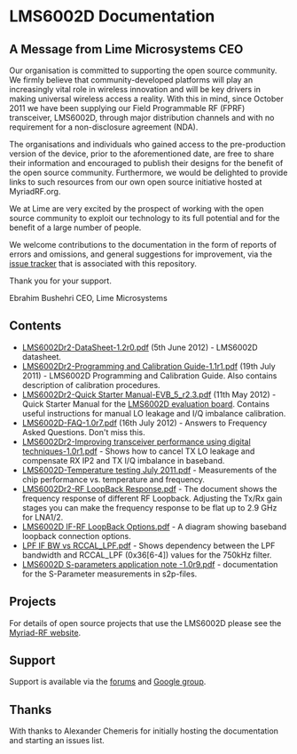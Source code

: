 LMS6002D Documentation 
======================

A Message from Lime Microsystems CEO
------------------------------------

Our organisation is committed to supporting the open source community. We firmly believe that community-developed platforms will play an increasingly vital role in wireless innovation and will be key drivers in making universal wireless access a reality. With this in mind, since October 2011 we have been supplying our Field Programmable RF (FPRF) transceiver, LMS6002D, through major distribution channels and with no requirement for a non-disclosure agreement (NDA).

The organisations and individuals who gained access to the pre-production version of the device, prior to the aforementioned date, are free to share their information and encouraged to publish their designs for the benefit of the open source community. Furthermore, we would be delighted to provide links to such resources from our own open source initiative hosted at MyriadRF.org.

We at Lime are very excited by the prospect of working with the open source community to exploit our technology to its full potential and for the benefit of a large number of people.

We welcome contributions to the documentation in the form of reports of errors and omissions, and general suggestions for improvement, via the [issue tracker](https://github.com/myriadrf/LMS6002D-docs/issues) that is associated with this repository.

Thank you for your support.

Ebrahim Bushehri
CEO, Lime Microsystems

Contents
--------

 * [LMS6002Dr2-DataSheet-1.2r0.pdf][1] (5th June 2012) - LMS6002D datasheet.
 * [LMS6002Dr2-Programming and Calibration Guide-1.1r1.pdf][2] (19th July 2011) - LMS6002D Programming and Calibration Guide. Also contains description of calibration procedures.
 * [LMS6002Dr2-Quick Starter Manual-EVB_5_r2.3.pdf][3] (11th May 2012) - Quick Starter Manual for the [LMS6002D evaluation board][EVB]. Contains useful instructions for manual LO leakage and I/Q imbalance calibration.
 * [LMS6002D-FAQ-1.0r7.pdf][4] (16th July 2012) - Answers to Frequency Asked Questions. Don't miss this.
 * [LMS6002Dr2-Improving transceiver performance using digital techniques-1.0r1.pdf][5] - Shows how to cancel TX LO leakage and compensate RX IP2 and TX I/Q imbalance in baseband.
 * [LMS6002D-Temperature testing July 2011.pdf][6] - Measurements of the chip performance vs. temperature and frequency.
 * [LMS6002Dr2-RF LoopBack Response.pdf][7] - The document shows the frequency response of different RF Loopback. Adjusting the Tx/Rx gain stages you can make the frequency response to be flat up to 2.9 GHz for LNA1/2.
 * [LMS6002D IF-RF LoopBack Options.pdf][8] - A diagram showing baseband loopback connection options.
 * [LPF IF BW vs RCCAL_LPF.pdf][9] - Shows dependency between the LPF bandwidth and RCCAL_LPF (0x36[6-4]) values for the 750kHz filter.
 * [LMS6002D S-parameters application note -1.0r9.pdf][10] - documentation for the S-Parameter measurements in s2p-files.

[1]: https://github.com/myriadrf/LMS6002D-docs/raw/master/LMS6002Dr2-DataSheet-1.2r0.pdf
[2]: https://github.com/myriadrf/LMS6002D-docs/raw/master/LMS6002Dr2-Programming%20and%20Calibration%20Guide-1.1r1.pdf
[3]: https://github.com/myriadrf/LMS6002D-docs/raw/master/LMS6002Dr2-Quick%20Starter%20Manual-EVB_5_r2.3.pdf
[4]: https://github.com/myriadrf/LMS6002D-docs/raw/master/LMS6002D-FAQ-1.0r7.pdf
[5]: https://github.com/myriadrf/LMS6002D-docs/raw/master/LMS6002Dr2-Improving%20transceiver%20performance%20using%20digital%20techniques-1.0r1.pdf
[6]: https://github.com/myriadrf/LMS6002D-docs/raw/master/LMS6002D-Temperature%20testing%20July%202011.pdf
[7]: https://github.com/myriadrf/LMS6002D-docs/raw/master/LMS6002Dr2-RF%20LoopBack%20Response.pdf
[8]: https://github.com/myriadrf/LMS6002D-docs/raw/master/LMS6002D%20IF-RF%20LoopBack%20Options.pdf
[9]: https://github.com/myriadrf/LMS6002D-docs/raw/master/LPF%20IF%20BW%20vs%20RCCAL_LPF.pdf
[10]: https://github.com/myriadrf/LMS6002D-docs/raw/master/LMS6002D%20S-parameters%20application%20note%20-1.0r9.pdf
[EVB]: http://www.limemicro.com/lms6002d_eval.php

Projects
--------

For details of open source projects that use the LMS6002D please see the [Myriad-RF website](http://myriadrf.org).

Support
-------

Support is available via the [forums](http://myriadrf.org/forums/) and [Google group](https://groups.google.com/forum/#!forum/limemicro-opensource).

Thanks
------

With thanks to Alexander Chemeris for initially hosting the documentation and starting an issues list.
